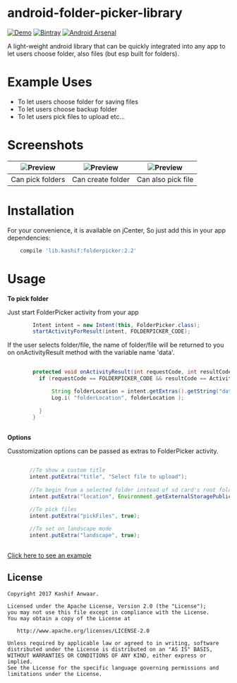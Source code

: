 # android-folder-picker-library
[![Demo](https://img.shields.io/badge/Demo%20APK-2.2-blue.svg)](https://github.com/kashifo/android-folder-picker-library/releases/download/v2.2/FolderPickerDemo_v2.2.apk)
[![Bintray](https://img.shields.io/badge/Bintray-2.2-blue.svg)](https://bintray.com/kashifo/android-folder-picker-library/android-folder-picker-library/_latestVersion)
[![Android Arsenal](https://img.shields.io/badge/Android%20Arsenal-android--folder--picker--library-blue.svg?style=flat)](https://android-arsenal.com/details/1/5837)

A light-weight android library that can be quickly integrated into any app to let users choose folder, also files (but esp built for folders).

# Example Uses
- To let users choose folder for saving files
- To let users choose backup folder
- To let users pick files to upload
etc...

# Screenshots

|![Preview](https://github.com/kashifo/android-folder-picker-library/raw/master/screenshots/folderpicker-scr1.png) | ![Preview](https://github.com/kashifo/android-folder-picker-library/raw/master/screenshots/folderpicker-scr2.png) | ![Preview](https://github.com/kashifo/android-folder-picker-library/raw/master/screenshots/folderpicker-scr3.png) |
|:-------------------:|:------------------------:|:-----------------:|
| Can pick folders | Can create folder | Can also pick file |


# Installation

For your convenience, it is available on jCenter, So just add this in your app dependencies:
```gradle
    compile 'lib.kashif:folderpicker:2.2'
```
  
# Usage

**To pick folder**

Just start FolderPicker activity from your app
```java
        Intent intent = new Intent(this, FolderPicker.class);
        startActivityForResult(intent, FOLDERPICKER_CODE);        
```

If the user selects folder/file, the name of folder/file will be returned to you on onActivityResult method with the variable name 'data'.

```java
        
        protected void onActivityResult(int requestCode, int resultCode, Intent intent) {
          if (requestCode == FOLDERPICKER_CODE && resultCode == Activity.RESULT_OK) {

              String folderLocation = intent.getExtras().getString("data");
              Log.i( "folderLocation", folderLocation );
            
          }
        }
        
 ```

**Options**

Cusstomization options can be passed as extras to FolderPicker activity.

 ```java
 
        //To show a custom title
        intent.putExtra("title", "Select file to upload");
        
        //To begin from a selected folder instead of sd card's root folder. Example : Pictures directory
        intent.putExtra("location", Environment.getExternalStoragePublicDirectory(Environment.DIRECTORY_PICTURES).getAbsolutePath());
        
        //To pick files
        intent.putExtra("pickFiles", true);

        //To set on landscape mode
        intent.putExtra("landscape", true);
        
  ```
  
[Click here to see an example](https://github.com/kashifo/android-folder-picker-library/blob/master/app/src/main/java/lib/folderpicker/demo/MainActivity.java)


## License

    Copyright 2017 Kashif Anwaar.

    Licensed under the Apache License, Version 2.0 (the "License");
    you may not use this file except in compliance with the License.
    You may obtain a copy of the License at

       http://www.apache.org/licenses/LICENSE-2.0

    Unless required by applicable law or agreed to in writing, software
    distributed under the License is distributed on an "AS IS" BASIS,
    WITHOUT WARRANTIES OR CONDITIONS OF ANY KIND, either express or implied.
    See the License for the specific language governing permissions and
    limitations under the License.

